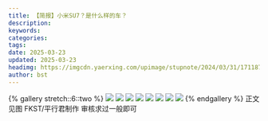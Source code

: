```yaml
---
title: 【简报】小米SU7？是什么样的车？
description: 
keywords: 
categories: 
tags: 
date: 2025-03-23
updated: 2025-03-23
headimg: https://imgcdn.yaerxing.com/upimage/stupnote/2024/03/31/1711874978_18659176_2505.jpg
author: bst
---
```


{% gallery stretch::6::two %}
![](httpss://imgcdn.yaerxing.com/upimage/stupnote/2024/03/31/1711874978_18659176_2505.jpg)
![](httpss://imgcdn.yaerxing.com/upimage/stupnote/2024/03/31/1711874979_18659176_4264.jpg)
![](httpss://imgcdn.yaerxing.com/upimage/stupnote/2024/03/31/1711874981_18659176_4552.jpg)
![](httpss://imgcdn.yaerxing.com/upimage/stupnote/2024/03/31/1711874983_18659176_4819.jpg)
![](httpss://imgcdn.yaerxing.com/upimage/stupnote/2024/03/31/1711874985_18659176_5040.jpg)
![](httpss://imgcdn.yaerxing.com/upimage/stupnote/2024/03/31/1711874986_18659176_2746.jpg)
![](httpss://imgcdn.yaerxing.com/upimage/stupnote/2024/03/31/1711874988_18659176_1022.jpg)
![](httpss://imgcdn.yaerxing.com/upimage/stupnote/2024/03/31/1711874989_18659176_9605.jpg)
{% endgallery %}
正文见图
FKST/平行君制作
审核求过一般即可
